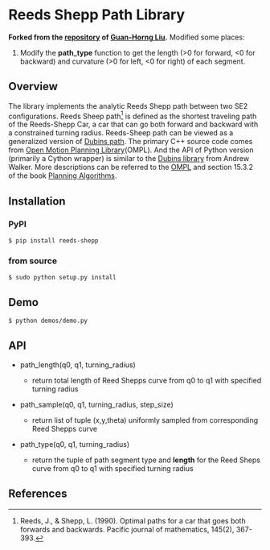 # Reeds Shepp Path Library

**Forked from the [repository](https://github.com/ghliu/pyReedsShepp) of [Guan-Horng Liu](https://github.com/ghliu>).**
Modified some places:

1. Modify the **path_type** function to get the length (>0 for forward, <0 for backward) and curvature (>0 for left, <0 for right) of each segment.

## Overview

The library implements the analytic Reeds Shepp path between two SE2 configurations. 
Reeds Sheep path[^1] is defined as the shortest traveling path of the Reeds-Shepp Car, a car that can go both forward and backward with a constrained turning radius. 
Reeds-Sheep path can be viewed as a generalized version of [Dubins path](http://planning.cs.uiuc.edu/node821.html). 
The primary C++ source code comes from [Open Motion Planning Library](http://ompl.kavrakilab.org/ReedsSheppStateSpace_8cpp_source.html)(OMPL). 
And the API of Python version (primarily a Cython wrapper) is similar to the [Dubins library](https://github.com/AndrewWalker/pydubins)  from Andrew Walker. 
More descriptions can be referred to the [OMPL](http://ompl.kavrakilab.org/2012/03/18/geometric-planning-for-car-like-vehicles.html) and section 15.3.2 of the book [Planning Algorithms](http://planning.cs.uiuc.edu/node822.html). 

## Installation

### PyPI

```shell script
$ pip install reeds-shepp
```

### from source 

```shell script
$ sudo python setup.py install
```

## Demo
```shell script
$ python demos/demo.py
```

## API

- path_length(q0, q1, turning_radius)
  - return total length of Reed Shepps curve from q0 to q1 with specified turning radius

- path_sample(q0, q1, turning_radius, step_size)

  - return list of tuple (x,y,theta) uniformly sampled from corresponding Reed Shepps curve

- path_type(q0, q1, turning_radius)

  - return the tuple of path segment type and **length** for the Reed Sheps curve from q0 to q1 with specified turning radius

## References

[^1]: Reeds, J., & Shepp, L. (1990). Optimal paths for a car that goes both forwards and backwards. Pacific journal of mathematics, 145(2), 367-393.